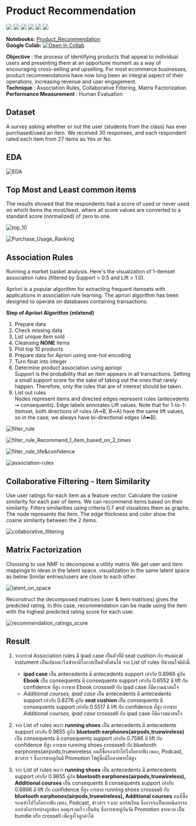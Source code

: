 # Product Recommendation
[![](https://img.shields.io/badge/-Survey-blue)](#) [![](https://img.shields.io/badge/-Market--Basket-green)](#) [![](https://img.shields.io/badge/-Collaborative--Filtering-green)](#) [![](https://img.shields.io/badge/-Matrix--Factorization-green)](#) [![](https://img.shields.io/badge/-Python-blue)](#) [![](https://img.shields.io/badge/-Google--Colab-blue)](#)  
  
**Notebooks:** [Product_Recommendation](./03_Product_Recommendation.ipynb)  
**Google Colab:** [![Open In Collab](https://colab.research.google.com/assets/colab-badge.svg)](https://colab.research.google.com/github/KodchakornL/BADS7105-CRM-Analytics-Intelligence/blob/main/03%20Product%20Recommendation/03_Product_Recommendation.ipynb) 
  
**Objective** :	the process of identifying products that appeal to individual users and presenting them at an opportune moment as a way of encouraging cross-selling and upselling. For most ecommerce businesses, product recommendations have now long been an integral aspect of their operations, increasing revenue and user engagement.  
**Technique** :	Association Rules, Collaborative Filtering, Matrix Factorization  
**Performance Measurement** : Human Evaluation  
  
## Dataset 
A survey asking whether or not the user (students from the class) has ever purchased/used an item. We received 30 responses, and each respondent rated each item from 27 items as Yes or No.  
 
## EDA
  
![EDA](./02.1_EDA.png)  
  
  
  
## Top Most and Least common items  
The results showed that the respondents had a score of used or never used on which items the most/least. where all score values are converted to a standard score (normalized) of zero to one.  
  
![top_10](./01_top_10.png)  
  
![Purchase_Usage_Ranking](./03_Purchase_Usage_Ranking.png)  
  
  
  
## Association Rules
Running a market basket analysis. Here's the visualzation of 1-itemset association rules (filtered by Support > 0.5 and Lift > 1.0).  
  
Apriori is a popular algorithm for extracting frequent itemsets with applications in association rule 
learning. The apriori algorithm has been designed to operate on databases containing transactions.  
  
**Step of Apriori Algorithm (mlxtend)**  
1. Prepare data  
2. Check missing data  
3. List unique item sold  
4. Cleansing **NONE** items  
5. Plot top 10 products  
6. Prepare data for Apriori using one-hot encoding  
7. Turn float into integer  
8. Determine product association using apriopi  
	Support is the probability that an item appears in all transactions.  Setting a small support score for the sake of taking out the ones that rarely happen. Therefore, only the rules that are of interest should be taken.  
9. List out rules  
	Nodes represent items and directed edges represent rules (antecedents ➞ consequents). Edge labels annotates Lift values. Note that for 1-to-1-itemset, both directions of rules (A➞B, B➞A) have the same lift values, so in the case, we always have bi-directional edges (A⬌B).  
  
![filter_rule](./09_filter_rule.png)
  
![filter_rule_Recommend_1_item_based_on_2_times](./10_filter_rule_Recommend_1_item_based_on_2_times.png)
  
![filter_rule_life&confidence](./11_filter_rule_life&confidence.png)
  
![association-rules](./05_association_rules.png)
  
  

## Collaborative Filtering - Item Similarity  
Use user ratings for each item as a feature vector. Calculate the cosine similarity for each pair of items. We can recommend items based on their similarity. Filters similarities using criteria 0.7 and visualizes them as graphs. The node represents the item. The edge thickness and color show the cosine similarity between the 2 items.    
  
![collaborative_filtering](./06_collaborative_filtering.png)  
  
  
  
## Matrix Factorization
Choosing to use NMF to decompose a utility matrix We get user and item mappings to ideas in the latent space. visualization in the same latent space as below Similar entries/users are close to each other.  
  
![latent_on_space](./07_latent_on_space.png)  
  
  
  
Reconstruct the decomposed matrices (user & item matrices) gives the predicted rating. In this case, recommendation can be made using the  item with the highest predicted rating score for each user.  
  
![recommendation_ratings_score](./08_recommendation_ratings_score.png)  
  
  
  
## Result
1. จากกราฟ Association rules มี ipad case เป็นตัวที่มี seat cushion กับ musical instument เป็นเส้นหนาวิ่งเข้าหามีโอกาสเป็นตัวตั้งต้นได้ จาก List of rules ที่น่าสนใจมีดังนี้
	-  **ipad case** เป็น antecedents มี antecedents support เท่ากับ 0.8966  คู่กับ **Ebook** เป็น consequents มี consequents support เท่ากับ 0.6552 มี lift กับ confidence ที่สูง การขาย Ebook
	crosssell กับ ipad case ก็มีความน่าสนใจ
	-  *Additional courses, ipad case* เป็น antecedents มี antecedents support เท่ากับ 0.8276  คู่กับ **seat cushion** 	เป็น consequents มี consequents support เท่ากับ 0.5517	มี lift กับ confidence ที่สูง การขาย *Additional courses, ipad case*	crosssell กับ ipad case ก็มีความน่าสนใจ  

2. จาก List of rules พบว่า  **running shoes** เป็น antecedents มี antecedents support เท่ากับ 0.9655 คู่กับ **bluetooth earphones(airpods,truewireless)** เป็น consequents มี consequents support เท่ากับ 0.7586 มี lift กับ confidence ที่สูง การขาย running shoes	crosssell กับ bluetooth earphones(airpods,truewireless คนที่ซื้อรองเท้าไปวิ่งก็อยากฟัง เพลง, Podcast, ข่าวสาร ฯ ซึ่งการขายคู่กันมี Promotion ให้ผู้ซื้อมีโอกาสขายได้สูง  
  
3. จาก List of rules พบว่า  **running shoes** เป็น antecedents มี antecedents support เท่ากับ 0.9655 คู่กับ **bluetooth earphones(airpods,truewireless), Additional courses** เป็น consequents มี consequents support เท่ากับ 0.6896 มี lift กับ confidence ที่สูง การขาย running shoes	crosssell กับ **bluetooth earphones(airpods,truewireless), Additional courses**  คนที่ซื้อรองเท้าไปวิ่งก็อยากฟัง เพลง, Podcast, ข่าวสาร ฯ และ คอร์สเรียน ซึ่งอาจจะเป็นเทคนิดการออกกำลังการอบ่างถูกต้อง ลดพุงรวดเร็ว เป็นต้น ซึ่งการขายคู่กันจัด Promotion ขายควบ เป็น bundle หรือ crossell เพื่อจูงใจลูกค้าได้
